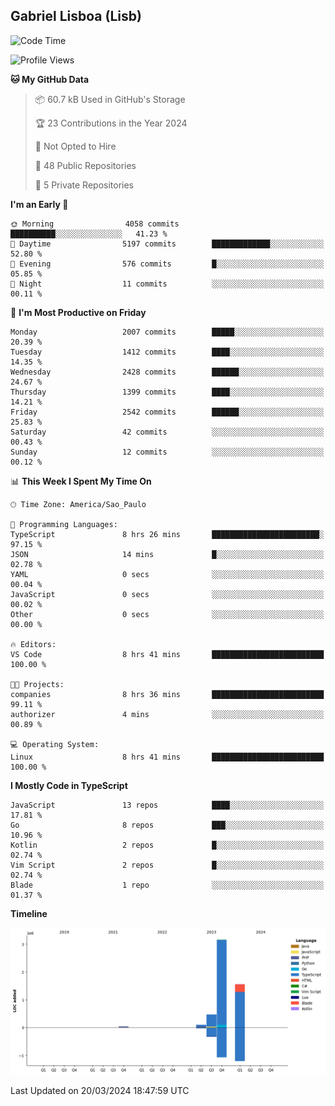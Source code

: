 ## Gabriel Lisboa (Lisb)

<!--START_SECTION:waka-->
![Code Time](http://img.shields.io/badge/Code%20Time-462%20hrs%2035%20mins-blue)

![Profile Views](http://img.shields.io/badge/Profile%20Views-0-blue)

**🐱 My GitHub Data** 

> 📦 60.7 kB Used in GitHub's Storage 
 > 
> 🏆 23 Contributions in the Year 2024
 > 
> 🚫 Not Opted to Hire
 > 
> 📜 48 Public Repositories 
 > 
> 🔑 5 Private Repositories 
 > 
**I'm an Early 🐤** 

```text
🌞 Morning                4058 commits        ██████████░░░░░░░░░░░░░░░   41.23 % 
🌆 Daytime                5197 commits        █████████████░░░░░░░░░░░░   52.80 % 
🌃 Evening                576 commits         █░░░░░░░░░░░░░░░░░░░░░░░░   05.85 % 
🌙 Night                  11 commits          ░░░░░░░░░░░░░░░░░░░░░░░░░   00.11 % 
```
📅 **I'm Most Productive on Friday** 

```text
Monday                   2007 commits        █████░░░░░░░░░░░░░░░░░░░░   20.39 % 
Tuesday                  1412 commits        ████░░░░░░░░░░░░░░░░░░░░░   14.35 % 
Wednesday                2428 commits        ██████░░░░░░░░░░░░░░░░░░░   24.67 % 
Thursday                 1399 commits        ████░░░░░░░░░░░░░░░░░░░░░   14.21 % 
Friday                   2542 commits        ██████░░░░░░░░░░░░░░░░░░░   25.83 % 
Saturday                 42 commits          ░░░░░░░░░░░░░░░░░░░░░░░░░   00.43 % 
Sunday                   12 commits          ░░░░░░░░░░░░░░░░░░░░░░░░░   00.12 % 
```


📊 **This Week I Spent My Time On** 

```text
🕑︎ Time Zone: America/Sao_Paulo

💬 Programming Languages: 
TypeScript               8 hrs 26 mins       ████████████████████████░   97.15 % 
JSON                     14 mins             █░░░░░░░░░░░░░░░░░░░░░░░░   02.78 % 
YAML                     0 secs              ░░░░░░░░░░░░░░░░░░░░░░░░░   00.04 % 
JavaScript               0 secs              ░░░░░░░░░░░░░░░░░░░░░░░░░   00.02 % 
Other                    0 secs              ░░░░░░░░░░░░░░░░░░░░░░░░░   00.00 % 

🔥 Editors: 
VS Code                  8 hrs 41 mins       █████████████████████████   100.00 % 

🐱‍💻 Projects: 
companies                8 hrs 36 mins       █████████████████████████   99.11 % 
authorizer               4 mins              ░░░░░░░░░░░░░░░░░░░░░░░░░   00.89 % 

💻 Operating System: 
Linux                    8 hrs 41 mins       █████████████████████████   100.00 % 
```

**I Mostly Code in TypeScript** 

```text
JavaScript               13 repos            ████░░░░░░░░░░░░░░░░░░░░░   17.81 % 
Go                       8 repos             ███░░░░░░░░░░░░░░░░░░░░░░   10.96 % 
Kotlin                   2 repos             █░░░░░░░░░░░░░░░░░░░░░░░░   02.74 % 
Vim Script               2 repos             █░░░░░░░░░░░░░░░░░░░░░░░░   02.74 % 
Blade                    1 repo              ░░░░░░░░░░░░░░░░░░░░░░░░░   01.37 % 
```



**Timeline**

![Lines of Code chart](https://raw.githubusercontent.com/tenlisboa/tenlisboa/main/assets/bar_graph.png)


 Last Updated on 20/03/2024 18:47:59 UTC
<!--END_SECTION:waka-->
